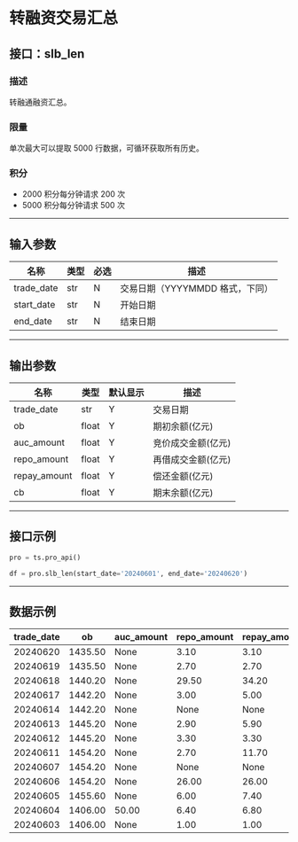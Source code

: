 # 转融资交易汇总

## 接口：slb_len

### 描述
转融通融资汇总。

### 限量
单次最大可以提取 5000 行数据，可循环获取所有历史。

### 积分
- 2000 积分每分钟请求 200 次
- 5000 积分每分钟请求 500 次

---

## 输入参数

| 名称        | 类型 | 必选 | 描述 |
|------------|------|------|------|
| trade_date | str  | N    | 交易日期（YYYYMMDD 格式，下同） |
| start_date | str  | N    | 开始日期 |
| end_date   | str  | N    | 结束日期 |

---

## 输出参数

| 名称         | 类型  | 默认显示 | 描述 |
|-------------|------|--------|------|
| trade_date  | str  | Y      | 交易日期 |
| ob          | float | Y      | 期初余额(亿元) |
| auc_amount  | float | Y      | 竞价成交金额(亿元) |
| repo_amount | float | Y      | 再借成交金额(亿元) |
| repay_amount | float | Y      | 偿还金额(亿元) |
| cb          | float | Y      | 期末余额(亿元) |

---

## 接口示例

```python
pro = ts.pro_api()

df = pro.slb_len(start_date='20240601', end_date='20240620')
```

---

## 数据示例

| trade_date | ob      | auc_amount | repo_amount | repay_amount | cb      |
|------------|---------|------------|-------------|--------------|---------|
| 20240620   | 1435.50 | None       | 3.10        | 3.10         | 1435.50 |
| 20240619   | 1435.50 | None       | 2.70        | 2.70         | 1435.50 |
| 20240618   | 1440.20 | None       | 29.50       | 34.20        | 1435.50 |
| 20240617   | 1442.20 | None       | 3.00        | 5.00         | 1440.20 |
| 20240614   | 1442.20 | None       | None        | None         | 1442.20 |
| 20240613   | 1445.20 | None       | 2.90        | 5.90         | 1442.20 |
| 20240612   | 1445.20 | None       | 3.30        | 3.30         | 1445.20 |
| 20240611   | 1454.20 | None       | 2.70        | 11.70        | 1445.20 |
| 20240607   | 1454.20 | None       | None        | None         | 1454.20 |
| 20240606   | 1454.20 | None       | 26.00       | 26.00        | 1454.20 |
| 20240605   | 1455.60 | None       | 6.00        | 7.40         | 1454.20 |
| 20240604   | 1406.00 | 50.00      | 6.40        | 6.80         | 1455.60 |
| 20240603   | 1406.00 | None       | 1.00        | 1.00         | 1406.00 |
